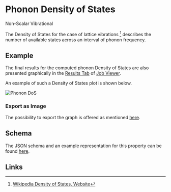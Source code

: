 # Phonon Density of States

<span class="btn badge b-success border-50">Non-Scalar</span> <span class="btn badge b-info border-50">Vibrational</span>

The Density of States for the case of lattice vibrations [^1] describes the number of available states across an interval of phonon frequency.

## Example

The final results for the computed phonon Density of States are also presented graphically in the [Results Tab](../../jobs/ui/results-tab.md) of [Job Viewer](../../jobs/ui/viewer.md). 

An example of such a Density of States plot is shown below.

![Phonon DoS](/images/properties-directory/Properties/phonon-dos.png "Phonon DoS")

### Export as Image

The possibility to export the graph is offered as mentioned [here](../../properties/ui/viewer.md#export-as-images).

## Schema 

The JSON schema and an example representation for this property can be found [here](../../properties/data/list.md#phonon-density-of-states).

## Links

[^1]: [Wikipedia Density of States, Website](https://en.wikipedia.org/wiki/Density_of_states)
